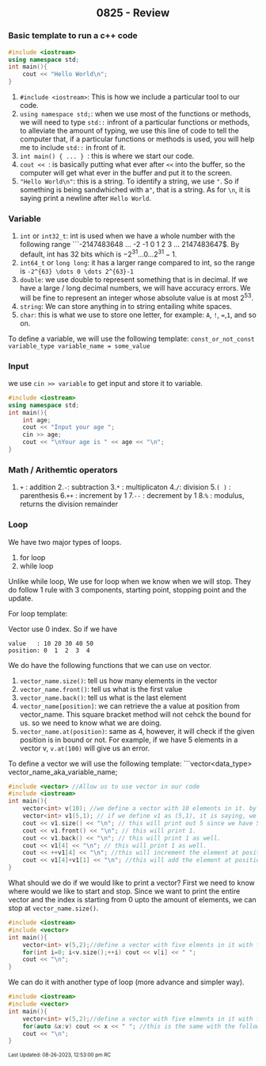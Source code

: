 <h2 align="center">0825 - Review</h2>

### Basic template to run a c++ code
```cpp
#include <iostream>
using namespace std;
int main(){
	cout << "Hello World\n";
}
```

1. ```#include <iostream>```: This is how we include a particular tool to our code.
2. ```using namespace std;```: when we use most of the functions or methods, we will need to type ```std::``` infront of a particular functions or methods, to alleviate the amount of typing, we use this line of code to tell the computer that, if a particular functions or methods is used, you will help me to include ```std::``` in front of it. 
3. ```int main() { ... } ```: this is where we start our code. 
4. ```cout << ```: is basically putting what ever after ```<<``` into the buffer, so the computer will get what ever in the buffer and put it to the screen.
5. ```"Hello World\n"```: this is a string. To identify a string, we use ```"```. So if something is being sandwhiched with a```"```, that is a string. As for ```\n```, it is saying print a newline after ```Hello World```.

### Variable
1. ```int``` or ```int32_t```: int is used when we have a whole number with the following range ```-2147483648 ... -2 -1 0 1 2 3 ...  2147483647$. By default, int has 32 bits which is $-2^{31} \dots 0 \dots 2^{31}-1$.
2. ```int64_t``` or ```long long```: it has a larger range compared to int, so the range is ```-2^{63} \dots 0 \dots 2^{63}-1```
3. ```double```: we use double to represent something that is in decimal. If we have a large / long decimal numbers, we will have accuracy errors. We will be fine to represent an integer whose absolute value is at most $2^{53}$.  
4. ```string```: We can store anything in to string entailing white spaces. 
5. ```char```: this is what we use to store one letter, for example: ```A```, ```!```, ```=```,```1```, and so on.

To define a variable, we will use the following template: ```const_or_not_const variable_type variable_name = some_value```

### Input
we use ```cin >> variable``` to get input and store it to variable.
```cpp
#include <iostream>
using namespace std;
int main(){
	int age;
	cout << "Input your age ";
	cin >> age;
	cout << "\nYour age is " << age << "\n";
}
```

### Math / Arithemtic operators 
1. ```+``` : addition
2.```-```: subtraction
3.```*``` : multiplicaton
4.```/```: division
5.```( )``` : parenthesis 
6.```++``` : increment by 1
7.```--``` : decrement by 1
8.```%``` : modulus, returns the division remainder

### Loop

We have two major types of loops. 
1. for loop
2. while loop

Unlike while loop, We use for loop when we know when we will stop. They do follow 1 rule with 3 components, starting point, stopping point and the update.

For loop template: 

Vector use 0 index. So if we have 
```
value	: 10 20 30 40 50
position: 0  1  2  3  4
```

We do have the following functions that we can use on vector.
1. ```vector_name.size()```: tell us how many elements in the vector
2. ```vector_name.front()```: tell us what is the first value
3. ```vector_name.back()```: tell us what is the last element
4. ```vector_name[position]```: we can retrieve the a value at position from vector_name. This square bracket method will not cehck the bound for us. so we need to know what we are doing.
5. ```vector_name.at(position)```: same as 4, however, it will check if the given position is in bound or not. For example, if we have 5 elements in a vector v, ```v.at(100)``` will give us an error.

To define a vector we will use the following template: ```vector<data_type> vector_name_aka_variable_name;

```cpp
#include <vector> //Allow us to use vector in our code
#include <iostream>
int main(){
	vector<int> v(10); //we define a vector with 10 elements in it. by default everything is 0. so we have 0 0 0 0 0 0 0 0 0 0 in v now.
	vector<int> v1(5,1); // if we define v1 as (5,1), it is saying, we define v1 with 5 elements in it and all that 5 elements are 1. So we have 1 1 1 1 1 in v1 now.
	cout << v1.size() << "\n"; // this will print out 5 since we have 5 elements
	cout << v1.front() << "\n"; // this will print 1.
	cout << v1.back() << "\n"; // this will print 1 as well.
	cout << v1[4] << "\n"; // this will print 1 as well.
	cout << ++v1[4] << "\n"; //this will increment the element at position 4 by 1 so we will print 2. in v1 we have 1 1 1 1 2
	cout << v1[4]+v1[1] << "\n"; //this will add the element at position 4 and position 1 which is 3. because v1 is 1 1 1 1 2.
}
```

What should we do if we would like to print a vector? First we need to know where would we like to start and stop. Since we want to print the entire vector and the index is starting from 0 upto the amount of elements, we can stop at ```vector_name.size()```.

```cpp
#include <iostream>
#include <vector>
int main(){
	vector<int> v(5,2);//define a vector with five elments in it with five 2s.
	for(int i=0; i<v.size();++i) cout << v[i] << " ";
	cout << "\n";
}
```

We can do it with another type of loop (more advance and simpler way). 
```cpp
#include <iostream>
#include <vector>
int main(){
	vector<int> v(5,2);//define a vector with five elments in it with five 2s.
	for(auto &x:v) cout << x << " "; //this is the same with the following python code: for i in list_v:
	cout << "\n";
}
```

<font size = 1>Last Updated: 08-26-2023, 12:53:00 pm RC</font>
